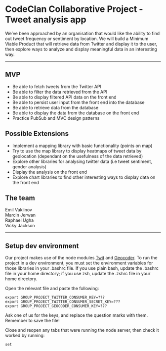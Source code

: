 # CodeClan Collaborative Project - Tweet analysis app

We’ve been approached by an organisation that would like the ability to find out tweet frequency or sentiment by location. We will build a Minimum Viable Product that will retrieve data from Twitter and display it to the user, then explore ways to analyze and display meaningful data in an interesting way.

***

## MVP 

* Be able to fetch tweets from the Twitter API   
* Be able to filter the data retrieved from the API   
* Be able to display filtered API data on the front end   
* Be able to persist user input from the front end into the database   
* Be able to retrieve data from the database   
* Be able to display the data from the database on the front end   
* Practice PubSub and MVC design patterns   
   
## Possible Extensions
   
* Implement a mapping library with basic functionality (points on map)   
* Try to use the map library to display heatmaps of tweet data by geolocation (dependant on the usefulness of the data retrieved)   
* Explore other libraries for analysing twitter data (i.e tweet sentiment, gender analysis)   
* Display the analysis on the front end   
* Explore chart libraries to find other interesting ways to display data on the front end   
   
## The team

Emil Vaklinov   
Marcin Jerwan   
Raphael Ugha   
Vicky Jackson   

***

## Setup dev environment

Our project makes use of the node modules [Twit](https://www.npmjs.com/package/twit) and [Geocoder](https://www.npmjs.com/package/node-geocoder). To run the project in a dev environment, you must set the environment variables for those libraries in your .bashrc file. If you use plain bash, update the .bashrc file in your home directory; if you use zsh, update the .zshrc file in your home directory.

Open the relevant file and paste the following:

```
export GROUP_PROJECT_TWITTER_CONSUMER_KEY=???
export GROUP_PROJECT_TWITTER_CONSUMER_SECRET_KEY=???
export GROUP_PROJECT_GEOCODER_CONSUMER_KEY=???
```

Ask one of us for the keys, and replace the question marks with them. Remember to save the file!

Close and reopen any tabs that were running the node server, then check it worked by running:

```
set
```
